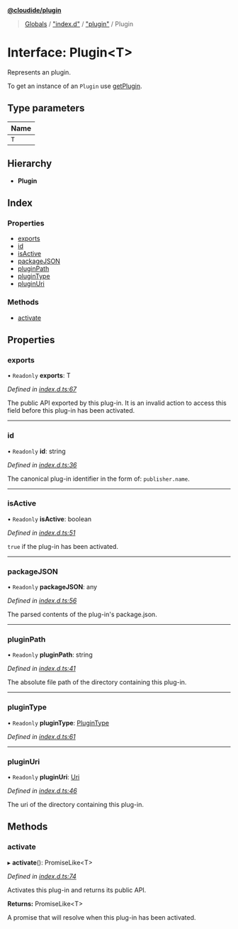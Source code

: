 **[@cloudide/plugin](../README.md)**

> [Globals](../README.md) / ["index.d"](../modules/_index_d_.md) / ["plugin"](../modules/_index_d_._plugin_.md) / Plugin

# Interface: Plugin\<T>

Represents an plugin.

To get an instance of an `Plugin` use [getPlugin](#plugins.getPlugin).

## Type parameters

Name |
------ |
`T` |

## Hierarchy

* **Plugin**

## Index

### Properties

* [exports](_index_d_._plugin_.plugin.md#exports)
* [id](_index_d_._plugin_.plugin.md#id)
* [isActive](_index_d_._plugin_.plugin.md#isactive)
* [packageJSON](_index_d_._plugin_.plugin.md#packagejson)
* [pluginPath](_index_d_._plugin_.plugin.md#pluginpath)
* [pluginType](_index_d_._plugin_.plugin.md#plugintype)
* [pluginUri](_index_d_._plugin_.plugin.md#pluginuri)

### Methods

* [activate](_index_d_._plugin_.plugin.md#activate)

## Properties

### exports

• `Readonly` **exports**: T

*Defined in [index.d.ts:67](https://github.com/shuyaqian/cloudide-plugin-api/blob/6d83fa1/index.d.ts#L67)*

The public API exported by this plug-in. It is an invalid action
to access this field before this plug-in has been activated.

___

### id

• `Readonly` **id**: string

*Defined in [index.d.ts:36](https://github.com/shuyaqian/cloudide-plugin-api/blob/6d83fa1/index.d.ts#L36)*

The canonical plug-in identifier in the form of: `publisher.name`.

___

### isActive

• `Readonly` **isActive**: boolean

*Defined in [index.d.ts:51](https://github.com/shuyaqian/cloudide-plugin-api/blob/6d83fa1/index.d.ts#L51)*

`true` if the plug-in has been activated.

___

### packageJSON

• `Readonly` **packageJSON**: any

*Defined in [index.d.ts:56](https://github.com/shuyaqian/cloudide-plugin-api/blob/6d83fa1/index.d.ts#L56)*

The parsed contents of the plug-in's package.json.

___

### pluginPath

• `Readonly` **pluginPath**: string

*Defined in [index.d.ts:41](https://github.com/shuyaqian/cloudide-plugin-api/blob/6d83fa1/index.d.ts#L41)*

The absolute file path of the directory containing this plug-in.

___

### pluginType

• `Readonly` **pluginType**: [PluginType](../modules/_index_d_._plugin_.md#plugintype)

*Defined in [index.d.ts:61](https://github.com/shuyaqian/cloudide-plugin-api/blob/6d83fa1/index.d.ts#L61)*

___

### pluginUri

• `Readonly` **pluginUri**: [Uri](../classes/_index_d_._plugin_.uri.md)

*Defined in [index.d.ts:46](https://github.com/shuyaqian/cloudide-plugin-api/blob/6d83fa1/index.d.ts#L46)*

The uri of the directory containing this plug-in.

## Methods

### activate

▸ **activate**(): PromiseLike\<T>

*Defined in [index.d.ts:74](https://github.com/shuyaqian/cloudide-plugin-api/blob/6d83fa1/index.d.ts#L74)*

Activates this plug-in and returns its public API.

**Returns:** PromiseLike\<T>

A promise that will resolve when this plug-in has been activated.
